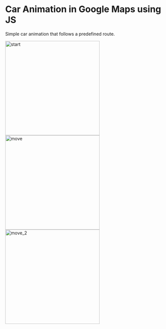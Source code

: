 # Car Animation in Google Maps using JS
Simple car animation that follows a predefined route.

<div>
  <img width="300" alt="start" src="https://user-images.githubusercontent.com/37011322/126058180-06444c03-d3f8-457b-91fa-4352e4467c40.PNG">
  <img width="300" alt="move" src="https://user-images.githubusercontent.com/37011322/126058185-e219359b-1bff-4333-af3b-bd38aa3b6f10.PNG">
  <img width="300" alt="move_2" src="https://user-images.githubusercontent.com/37011322/126058189-e908ef8a-110e-4190-8fb6-68d9c3e74a1e.PNG">
</div>
